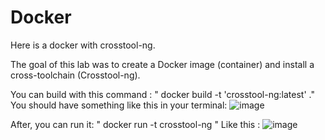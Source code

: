 # Docker

Here is a docker with crosstool-ng.

The goal of this lab was to create a Docker image (container) and install a cross-toolchain (Crosstool-ng).

You can build with this command : " docker build -t 'crosstool-ng:latest' ."
You should have something like this in your terminal:
![image](https://user-images.githubusercontent.com/72147223/116995807-d0270c00-acda-11eb-93a9-6ca78d6400a7.png)


After, you can run it: " docker run -t crosstool-ng "
Like this : 
![image](https://user-images.githubusercontent.com/72147223/116995951-06648b80-acdb-11eb-8331-bb1f9e7eb222.png)


